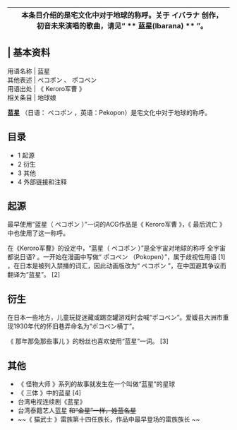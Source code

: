 |  |  本条目介绍的是宅文化中对于地球的称呼。关于  イバラナ  创作，初音未来演唱的歌曲，请见“ ** 蓝星(Ibarana)  ** ”。   
---|---  
  
|  **基本资料**  
---  
用语名称  |  蓝星   
其他表述  |  ペコポン  、  ポコペン   
用语出处  |  《  Keroro军曹  》   
相关条目  |  地球娘   
  
**蓝星** （日语：  ペコポン  ，英语：Pekopon）是宅文化中对于地球的称呼。

##  目录

  * 1  起源 
  * 2  衍生 
  * 3  其他 
  * 4  外部链接和注释 

##  起源

最早使用“蓝星（  ペコポン  ）”一词的ACG作品是《  Keroro军曹  》，《  最后流亡  》中也使用了这一称呼。

在《Keroro军曹》的设定中，“蓝星（  ペコポン  ）”是全宇宙对地球的称呼  全宇宙都说日语?  。一开始在漫画中写做“  ポコペン
（Pokopen）”，属于歧视性用语  [1]  ，在日本是被列入禁播的词汇，因此动画版改为“  ペコポン  ”，在中国避其争议而翻译为“蓝星”。  [2]

##  衍生

在日本一些地方，儿童玩捉迷藏或踢空罐游戏时会喊“ポコペン”。爱媛县大洲市重现1930年代的怀旧巷弄命名为“ポコペン横丁”。

《  那年那兔那些事儿  》的粉丝也喜欢使用“蓝星”一词。  [3]

##  其他

  * 《  怪物大师  》系列的故事就发生在一个叫做“蓝星”的星球 
  * 《  三体  》中的蓝星  [4] 
  * 台湾电视连续剧《蓝星》 
  * 台湾泰籍艺人蓝星 ~~和“金星”一样，姓蓝名星~~
  * ~~《 猫武士  》雷族第十四任族长，作品中最早登场的雷族族长 ~~

  